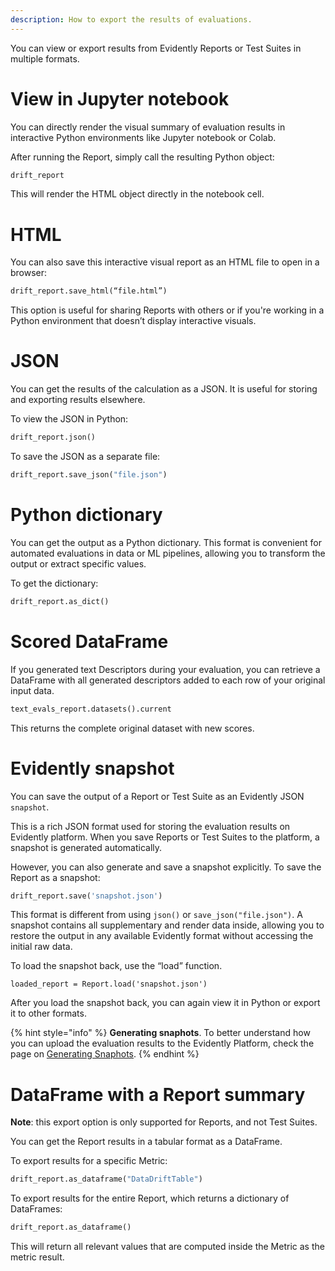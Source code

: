 ```yaml
---
description: How to export the results of evaluations.
---   
```


You can view or export results from Evidently Reports or Test Suites in multiple formats.

# View in Jupyter notebook 

You can directly render the visual summary of evaluation results in interactive Python environments like Jupyter notebook or Colab. 

After running the Report, simply call the resulting Python object:

```python
drift_report
```

This will render the HTML object directly in the notebook cell.

# HTML

You can also save this interactive visual report as an HTML file to open in a browser: 

```python
drift_report.save_html(“file.html”)
```

This option is useful for sharing Reports with others or if you're working in a Python environment that doesn’t display interactive visuals.

# JSON

You can get the results of the calculation as a JSON. It is useful for storing and exporting results elsewhere.

To view the JSON in Python:

```python
drift_report.json()
```

To save the JSON as a separate file: 

```python
drift_report.save_json("file.json")
```

# Python dictionary

You can get the output as a Python dictionary. This format is convenient for automated evaluations in data or ML pipelines, allowing you to transform the output or extract specific values. 

To get the dictionary:

```python
drift_report.as_dict()
```

# Scored DataFrame

If you generated text Descriptors during your evaluation, you can retrieve a DataFrame with all generated descriptors added to each row of your original input data.

```python
text_evals_report.datasets().current
```

This returns the complete original dataset with new scores.

# Evidently snapshot

You can save the output of a Report or Test Suite as an Evidently JSON `snapshot`.

This is a rich JSON format used for storing the evaluation results on Evidently platform. When you save Reports or Test Suites to the platform, a snapshot is generated automatically.

However, you can also generate and save a snapshot explicitly. To save the Report as a snapshot:

```python
drift_report.save('snapshot.json')
```

This format is different from using `json()` or `save_json("file.json")`. A snapshot contains all supplementary and render data inside, allowing you to restore the output in any available Evidently format without accessing the initial raw data.

To load the snapshot back, use the “load” function. 

```
loaded_report = Report.load('snapshot.json')
```

After you load the snapshot back, you can again view it in Python or export it to other formats.

{% hint style="info" %}
**Generating snaphots**. To better understand how you can upload the evaluation results to the Evidently Platform, check the page on [Generating Snaphots](../get-started/tutorial-monitoring.md).
{% endhint %}

# DataFrame with a Report summary

**Note**: this export option is only supported for Reports, and not Test Suites.

You can get the Report results in a tabular format as a DataFrame. 

To export results for a specific Metric: 

```python
drift_report.as_dataframe("DataDriftTable")
```

To export results for the entire Report, which returns a dictionary of DataFrames:

```python
drift_report.as_dataframe()
```

This will return all relevant values that are computed inside the Metric as the metric result.
